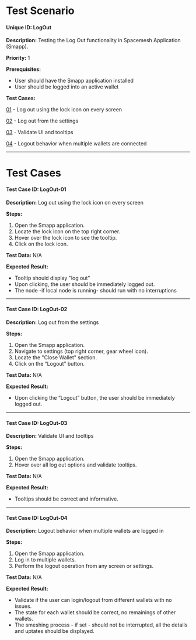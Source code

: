 # Test Scenario

#### Unique ID: LogOut

**Description:** Testing the Log Out functionality in Spacemesh Application (Smapp).

**Priority:** 1

**Prerequisites:** 
- User should have the Smapp application installed
- User should be logged into an active wallet

**Test Cases:**

[01](#test-case-id-logout-01) - Log out using the lock icon on every screen

[02](#test-case-id-logout-02) - Log out from the settings

[03](#test-case-id-logout-03) - Validate UI and tooltips

[04](#test-case-id-logout-04) - Logout behavior when multiple wallets are connected

_____

# Test Cases

#### Test Case ID: LogOut-01

**Description:** Log out using the lock icon on every screen

**Steps:**
1. Open the Smapp application.
2. Locate the lock icon on the top right corner.
3. Hover over the lock icon to see the tooltip.
4. Click on the lock icon.

**Test Data:** N/A

**Expected Result:** 
- Tooltip should display "log out"
- Upon clicking, the user should be immediately logged out.
- The node -if local node is running- should run with no interruptions



---

#### Test Case ID: LogOut-02

**Description:** Log out from the settings

**Steps:**
1. Open the Smapp application.
2. Navigate to settings (top right corner, gear wheel icon).
3. Locate the "Close Wallet" section.
4. Click on the “Logout” button.

**Test Data:** N/A

**Expected Result:** 
- Upon clicking the “Logout” button, the user should be immediately logged out.



---

#### Test Case ID: LogOut-03

**Description:** Validate UI and tooltips

**Steps:**
1. Open the Smapp application.
2. Hover over all log out options and validate tooltips.

**Test Data:** N/A

**Expected Result:** 
- Tooltips should be correct and informative.



---

#### Test Case ID: LogOut-04

**Description:** Logout behavior when multiple wallets are logged in

**Steps:**
1. Open the Smapp application.
2. Log in to multiple wallets.
3. Perform the logout operation from any screen or settings.

**Test Data:** N/A

**Expected Result:** 
- Validate if the user can login/logout from different wallets with no issues.
- The state for each wallet should be correct, no remainings of other wallets.
- The smeshing process - if set - should not be interrupted, all the details and uptates should be displayed.



